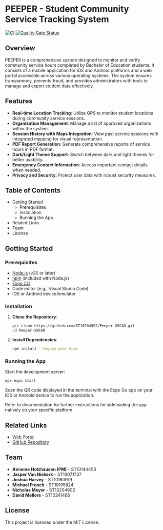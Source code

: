 # PEEPER - Student Community Service Tracking System

[![CI](https://github.com/ST10204902/Peeper-XBCAD/actions/workflows/main.yml/badge.svg)](https://github.com/ST10204902/Peeper-XBCAD/actions/workflows/main.yml)
[![Quality Gate Status](https://sonarcloud.io/api/project_badges/measure?project=ST10204902_Peeper-XBCAD&metric=alert_status)](https://sonarcloud.io/summary/new_code?id=ST10204902_Peeper-XBCAD)

## Overview

PEEPER is a comprehensive system designed to monitor and verify community service hours completed by Bachelor of Education students. It consists of a mobile application for iOS and Android platforms and a web portal accessible across various operating systems. The system ensures transparency, prevents fraud, and provides administrators with tools to manage and export student data effectively.

## Features

- **Real-time Location Tracking**: Utilize GPS to monitor student locations during community service sessions.
- **Organization Management**: Manage a list of approved organizations within the system.
- **Session History with Maps Integration**: View past service sessions with integrated mapping for visual representation.
- **PDF Report Generation**: Generate comprehensive reports of service hours in PDF format.
- **Dark/Light Theme Support**: Switch between dark and light themes for better usability.
- **Emergency Contact Information**: Access important contact details when needed.
- **Privacy and Security**: Protect user data with robust security measures.

## Table of Contents

- Getting Started
  - Prerequisites
  - Installation
  - Running the App
- Related Links
- Team
- License

## Getting Started

### Prerequisites

- [Node.js](https://nodejs.org/) (v20 or later)
- [npm](https://www.npmjs.com/) (included with Node.js)
- [Expo CLI](https://docs.expo.dev/workflow/expo-cli/)
- Code editor (e.g., Visual Studio Code)
- iOS or Android device/emulator

### Installation

1. **Clone the Repository**:

   ```bash
   git clone https://github.com/ST10204902/Peeper-XBCAD.git
   cd Peeper-XBCAD
   ```

2. **Install Dependencies**:

   ```bash
   npm install --legacy-peer-deps
   ```

### Running the App

Start the development server:

```bash
npx expo start
```

Scan the QR code displayed in the terminal with the Expo Go app on your iOS or Android device to run the application.

Refer to documentation for further instructions for sideloading the app natively on your specific platform.

## Related Links

- [Web Portal](https://herenow-portal.vercel.app/)
- [GitHub Repository](https://github.com/ST10204902/Peeper-XBCAD)

## Team

- **Anneme Holzhausen (PM)** - ST10144453
- **Jasper Van Niekerk** - ST10071737
- **Joshua Harvey** - ST10180919
- **Michael French** - ST10195824
- **Nicholas Meyer** - ST10204902
- **David Mellors** - ST10241466

## License

This project is licensed under the MIT License.